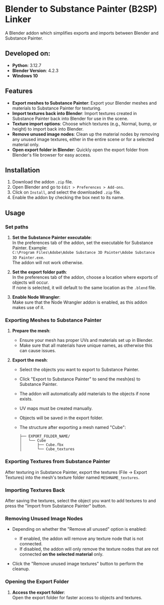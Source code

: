 ﻿# Blender to Substance Painter (B2SP) Linker

A Blender addon which simplifies exports and imports between Blender and Substance Painter.

## Developed on:
- **Python**: 3.12.7  
- **Blender Version**: 4.2.3
- **Windows 10**

## Features

- **Export meshes to Substance Painter**: Export your Blender meshes and materials to Substance Painter for texturing.
- **Import textures back into Blender**: Import textures created in Substance Painter back into Blender for use in the scene.
- **Texture import options**: Choose which textures (e.g., Normal, bump, or height) to import back into Blender.
- **Remove unused image nodes**: Clean up the material nodes by removing any unused image textures, either in the entire scene or for a selected material only.
- **Open export folder in Blender**: Quickly open the export folder from Blender's file browser for easy access.

## Installation

1. Download the addon `.zip` file.  
2. Open Blender and go to `Edit > Preferences > Add-ons`.  
3. Click on `Install`, and select the downloaded `.zip` file.  
4. Enable the addon by checking the box next to its name.

## Usage

### Set paths

1. **Set the Substance Painter executable**:  
   In the preferences tab of the addon, set the executable for Substance Painter. Example:  
   `C:\Program Files\Adobe\Adobe Substance 3D Painter\Adobe Substance 3D Painter.exe`.  
   The addon will not work otherwise.

2. **Set the export folder path**:  
   In the preferences tab of the addon, choose a location where exports of objects will occur.  
   If none is selected, it will default to the same location as the `.blend` file.

3. **Enable Node Wrangler**:  
   Make sure that the Node Wrangler addon is enabled, as this addon makes use of it.

### Exporting Meshes to Substance Painter

1. **Prepare the mesh**:  
   - Ensure your mesh has proper UVs and materials set up in Blender.  
   - Make sure that all materials have unique names, as otherwise this can cause issues.

2. **Export the mesh**:  
   - Select the objects you want to export to Substance Painter.  
   - Click "Export to Substance Painter" to send the mesh(es) to Substance Painter.  
   - The addon will automatically add materials to the objects if none exists.  
   - UV maps must be created manually.  
   - Objects will be saved in the export folder.

   - The structure after exporting a mesh named "Cube":
     ```
     ├── EXPORT_FOLDER_NAME/
     │   └── Cube
     │       ├── Cube.fbx
     │       └── Cube_textures
     ```

### Exporting Textures from Substance Painter

After texturing in Substance Painter, export the textures (File → Export Textures) into the mesh's texture folder named `MESHNAME_textures`.

### Importing Textures Back

After saving the textures, select the object you want to add textures to and press the "Import from Substance Painter" button.

### Removing Unused Image Nodes

- Depending on whether the "Remove all unused" option is enabled:
  - If enabled, the addon will remove any texture node that is not connected.
  - If disabled, the addon will only remove the texture nodes that are not connected **on the selected material** only.

- Click the "Remove unused image textures" button to perform the cleanup.

### Opening the Export Folder

1. **Access the export folder**:  
   Open the export folder for faster access to objects and textures.
